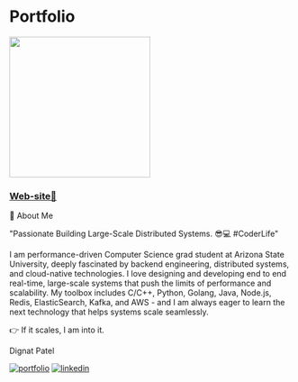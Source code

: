 <div>
  <h1>Portfolio</h1>

<img src="https://drive.google.com/uc?export=view&id=1Lwhlc-waedkCSnBJpXPOQJmDhZMKbpBs" width="250"/>
</div>
<div>
 <h3><a href="https://digantpatel.netlify.app/">Web-site🔗</a></h3>
  

🔗 About Me

"Passionate Building Large-Scale Distributed Systems. 😎💻 #CoderLife"

I am performance-driven Computer Science grad student at Arizona State University, deeply fascinated by backend engineering, distributed systems, and cloud-native technologies. I love designing and developing end to end real-time, large-scale systems that push the limits of performance and scalability. My toolbox includes C/C++, Python, Golang, Java, Node.js, Redis, ElasticSearch, Kafka, and AWS - and I am always eager to learn the next technology that helps systems scale seamlessly.

👉 If it scales, I am into it.

Dignat Patel

[![portfolio](https://img.shields.io/badge/github_portfolio-000?style=for-the-badge&logo=ko-fi&logoColor=white)](https://github.com/digant15803)
[![linkedin](https://img.shields.io/badge/linkedin-0A66C2?style=for-the-badge&logo=linkedin&logoColor=white)](https://www.linkedin.com/in/digantpatel158/)

</div>
